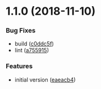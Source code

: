 <a name="1.1.0"></a>
# 1.1.0 (2018-11-10)


### Bug Fixes

* build ([c0ddc5f](https://github.com/softwaregroup-bg/ut-dispatch-db/commit/c0ddc5f))
* lint ([a755915](https://github.com/softwaregroup-bg/ut-dispatch-db/commit/a755915))


### Features

* initial version ([eaeacb4](https://github.com/softwaregroup-bg/ut-dispatch-db/commit/eaeacb4))



